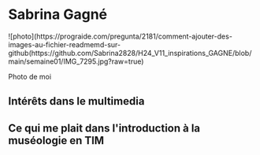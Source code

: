 <h1>Sabrina Gagné</h1>
![photo](https://prograide.com/pregunta/2181/comment-ajouter-des-images-au-fichier-readmemd-sur-github(https://github.com/Sabrina2828/H24_V11_inspirations_GAGNE/blob/main/semaine01/IMG_7295.jpg?raw=true)

Photo de moi

<h2>Intérêts dans le multimedia</h2>

<h2>Ce qui me plait dans l'introduction à la muséologie en TIM</h2>
